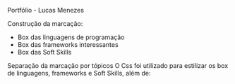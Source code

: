 Portfólio - Lucas Menezes

Construção da marcação:

- Box das linguagens de programação
- Box das frameworks interessantes
- Box das Soft Skills

Separação da marcação por tópicos
O Css foi utilizado para estilizar os box de linguagens, frameworks e
Soft Skills, além de: